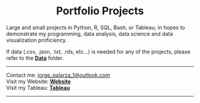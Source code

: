 <h1 align="center"><b>Portfolio Projects</b></h1>

Large and small projects in Python, R, SQL, Bash, or Tableau; in hopes to demonstrate my programming, data analysis, data science and data visualization proficiency.  

If data (.csv, .json, .txt, .rds, etc...) is needed for any of the projects, please refer to the [**Data**](https://github.com/jorgegalarza1/Portfolio_Projects/tree/main/Data) folder.

---

Contact me: jorge_galarza_1@outlook.com  
Visit my Website: [**Website**](http://jorgegalarza1.github.io)  
Visit my Tableau: [**Tableau**](https://public.tableau.com/app/profile/jorge.galarza)

---  

